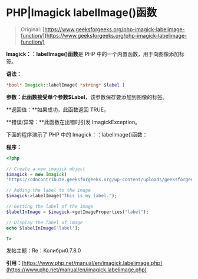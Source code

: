 # PHP|Imagick labelImage()函数

> Original: [https://www.geeksforgeeks.org/php-imagick-labelimage-function/](https://www.geeksforgeeks.org/php-imagick-labelimage-function/)

**Imagick：：labelImage()函数**是 PHP 中的一个内置函数，用于向图像添加标签。

**语法：**

```php
*bool* Imagick::labelImage( *string* $label )
```

**参数：**此函数接受单个参数**$Label**，该参数保存要添加到图像的标签。

**返回值：**如果成功，此函数返回 TRUE。

**错误/异常：**此函数在出错时引发 ImagickException。

下面的程序演示了 PHP 中的 Imagick：：labelImage()函数：

**程序：**

```php
<?php

// Create a new imagick object
$imagick = new Imagick(
'https://cdncontribute.geeksforgeeks.org/wp-content/uploads/geeksforgeeks-9.png');

// Adding the label to the image
$imagick->labelImage("This is my label.");

// Getting the label of the image
$labelInImage = $imagick->getImageProperties("label");

// Display the label of image
echo $labelInImage['label'];

?>
```

发帖主题：Re：Колибри0.7.8.0

**引用：**[https://www.php.net/manual/en/imagick.labelimage.php](https://www.php.net/manual/en/imagick.labelimage.php)
